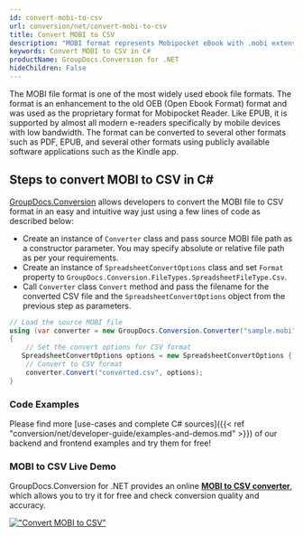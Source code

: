 ```yaml
---
id: convert-mobi-to-csv
url: conversion/net/convert-mobi-to-csv
title: Convert MOBI to CSV
description: "MOBI format represents Mobipocket eBook with .mobi extension. Learn how to convert MOBI to CSV file programmatically in C# language using GroupDocs.Conversion for .NET library."
keywords: Convert MOBI to CSV in C#
productName: GroupDocs.Conversion for .NET
hideChildren: False
---
```


The MOBI file format is one of the most widely used ebook file formats. The format is an enhancement to the old OEB (Open Ebook Format) format and was used as the proprietary format for Mobipocket Reader. Like EPUB, it is supported by almost all modern e-readers specifically by mobile devices with low bandwidth. The format can be converted to several other formats such as PDF, EPUB, and several other formats using publicly available software applications such as the Kindle app.

## Steps to convert MOBI to CSV in C#

[GroupDocs.Conversion](https://products.groupdocs.com/conversion/net) allows developers to convert the MOBI file to CSV format in an easy and intuitive way just using a few lines of code as described below:

* Create an instance of `Converter` class and pass source MOBI file path as a constructor parameter. You may specify absolute or relative file path as per your requirements. 
* Create an instance of `SpreadsheetConvertOptions` class and set `Format` property to `GroupDocs.Conversion.FileTypes.SpreadsheetFileType.Csv`.
* Call `Converter` class `Convert` method and pass the filename for the converted CSV file and the `SpreadsheetConvertOptions` object from the previous step as parameters.

```csharp
// Load the source MOBI file
using (var converter = new GroupDocs.Conversion.Converter("sample.mobi"))
{
    // Set the convert options for CSV format
   SpreadsheetConvertOptions options = new SpreadsheetConvertOptions { Format = GroupDocs.Conversion.FileTypes.SpreadsheetFileType.Csv };
    // Convert to CSV format
    converter.Convert("converted.csv", options);
}
```

### Code Examples

Please find more [use-cases and complete C# sources]({{< ref "conversion/net/developer-guide/examples-and-demos.md" >}}) of our backend and frontend examples and try them for free!

### MOBI to CSV Live Demo

GroupDocs.Conversion for .NET provides an online [**MOBI to CSV converter**](https://products.groupdocs.app/conversion/mobi-to-csv), which allows you to try it for free and check conversion quality and accuracy.

[!["Convert MOBI to CSV"](conversion/net/images/convert-to-csv/convert-mobi-to-csv.png)](https://products.groupdocs.app/conversion/mobi-to-csv)